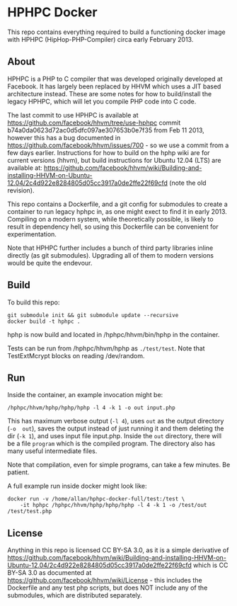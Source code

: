 # HPHPC Docker

This repo contains everything required to build a functioning docker image with HPHPC 
(HipHop-PHP-Compiler) circa early February 2013.

## About

HPHPC is a PHP to C compiler that was developed originally developed at Facebook. It 
has largely been replaced by HHVM which uses a JIT based architecture instead. These 
are some notes for how to build/install the legacy HPHPC, which will let you compile 
PHP code into C code.

The last commit to use HPHPC is available at 
https://github.com/facebook/hhvm/tree/use-hphpc commit 
b74a0da0623d72ac0d5dfc097ae307653b0e7f35 from Feb 11 2013, however this has a bug 
documented in https://github.com/facebook/hhvm/issues/700 - so we use a commit from a 
few days earlier. Instructions for how to build on the hphp wiki are for current 
versions (hhvm), but build instructions for Ubuntu 12.04 (LTS) are available at: 
https://github.com/facebook/hhvm/wiki/Building-and-installing-HHVM-on-Ubuntu-12.04/2c4d922e8284805d05cc3917a0de2ffe22f69cfd 
(note the old revision).

This repo contains a Dockerfile, and a git config for submodules to create a container 
to run legacy hphpc in, as one might exect to find it in early 2013. Compiling on a 
modern system, while theoretically possible, is likely to result in dependency hell, so 
using this Dockerfile can be convenient for experimentation.

Note that HPHPC further includes a bunch of third party libraries inline directly (as 
git submodules). Upgrading all of them to modern versions would be quite the endevour.

## Build

To build this repo:

    git submodule init && git submodule update --recursive
    docker build -t hphpc .

hphp is now build and located in /hphpc/hhvm/bin/hphp in the container.

Tests can be run from /hphpc/hhvm/hphp as `./test/test`. Note that TestExtMcrypt
blocks on reading /dev/random.

## Run

Inside the container, an example invocation might be:

    /hphpc/hhvm/hphp/hphp/hphp -l 4 -k 1 -o out input.php

This has maximum verbose output (`-l 4`), uses `out` as the output directory (`-o 
out`), saves the output instead of just running it and them deleting the dir (`-k 1`), 
and uses input file input.php. Inside the `out` directory, there will be a file 
`program` which is the compiled program. The directory also has many useful 
intermediate files.

Note that compilation, even for simple programs, can take a few minutes. Be patient.

A full example run inside docker might look like:

    docker run -v /home/allan/hphpc-docker-full/test:/test \
        -it hphpc /hphpc/hhvm/hphp/hphp/hphp -l 4 -k 1 -o /test/out /test/test.php

## License

Anything in this repo is licensed CC BY-SA 3.0, as it is a simple derivative of 
https://github.com/facebook/hhvm/wiki/Building-and-installing-HHVM-on-Ubuntu-12.04/2c4d922e8284805d05cc3917a0de2ffe22f69cfd 
which is CC BY-SA 3.0 as documented at https://github.com/facebook/hhvm/wiki/License - 
this includes the Dockerfile and any test php scripts, but does NOT include any of the 
submodules, which are distributed separately.

